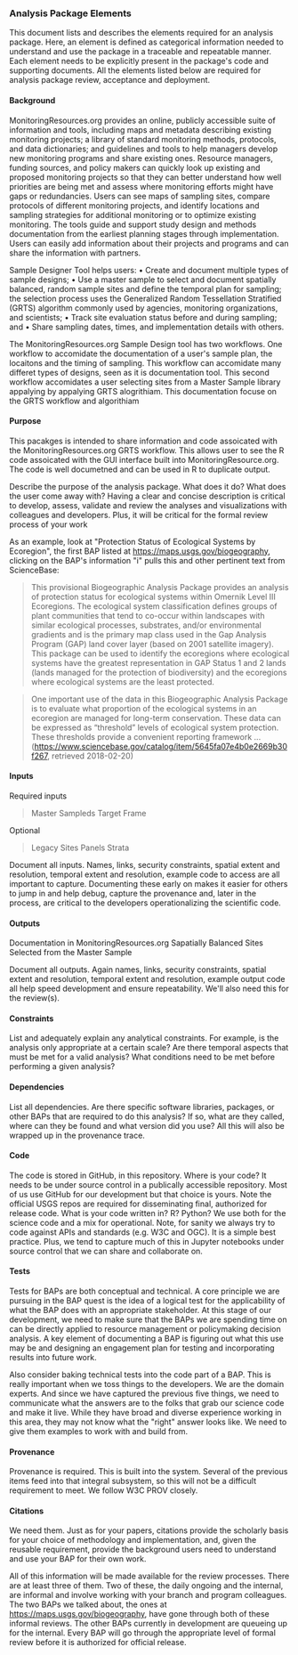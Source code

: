 ### Analysis Package Elements
This document lists and describes the elements required for an analysis package. Here, an element is defined as categorical information needed to understand and use the package in a traceable and repeatable manner. Each element needs to be explicitly present in the package's code and supporting documents. All the elements listed below are required for analysis package review, acceptance and deployment.

#### Background

MonitoringResources.org provides an online, publicly accessible suite of information and tools, including maps and metadata describing existing monitoring projects; a library of standard monitoring methods, protocols, and data dictionaries; and guidelines and tools to help managers develop new monitoring programs and share existing ones. Resource managers, funding sources, and policy makers can quickly look up existing and proposed monitoring projects so that they can better understand how well priorities are being met and assess where monitoring efforts might have gaps or redundancies. Users can see maps of sampling sites, compare protocols of different monitoring projects, and identify locations and sampling strategies for additional monitoring or to optimize existing monitoring. The tools guide and support study design and methods documentation from the earliest planning stages through implementation. Users can easily add information about their projects and programs and can share the information with partners. 

Sample Designer Tool helps users: 
•	Create and document multiple types of sample designs;
•	Use a master sample to select and document spatially balanced, random sample sites and define the temporal plan for sampling; the selection process uses the Generalized Random Tessellation Stratified (GRTS) algorithm commonly used by agencies, monitoring organizations, and scientists;
•	Track site evaluation status before and during sampling; and
•	Share sampling dates, times, and implementation details with others.

The MonitoringResources.org Sample Design tool has two workflows. One workflow to accomidate the documentation of a user's sample plan, the locaitons and the timing of sampling. This workflow can accomidate many differet types of designs, seen as it is documentation tool. This second workflow accomidates a user selecting sites from a Master Sample library appalying by appalying GRTS alogrithiam. This documentation focuse on the GRTS workflow and algorithiam 

#### Purpose
This pacakges is intended to share information and code assoicated with the MonitoringResources.org GRTS workflow.  This allows user to see the R code assoicated with the GUI interface built into MonitoringResource.org. The code is well documetned and can be used in R to duplicate output. 




Describe the purpose of the analysis package. What does it do? What does the user come away with? Having a clear and concise description is critical to develop, assess, validate and review the analyses and visualizations with colleagues and developers. Plus, it will be critical for the formal review process of your work

As an example, look at "Protection Status of Ecological Systems by Ecoregion", the first BAP listed at <https://maps.usgs.gov/biogeography>, clicking on the BAP's information "i" pulls this and other pertinent text from ScienceBase:
> This provisional Biogeographic Analysis Package provides an analysis of protection status for ecological systems within Omernik Level III Ecoregions.  The ecological system classification defines groups of plant communities that tend to co-occur within landscapes with similar ecological processes, substrates, and/or environmental gradients and is the primary map class used in the Gap Analysis Program (GAP) land cover layer (based on 2001 satellite imagery).  This package can be used to identify the ecoregions where ecological systems have the greatest representation in GAP Status 1 and 2 lands (lands managed for the protection of biodiversity) and the ecoregions where ecological systems are the least protected.

> One important use of the data in this Biogeographic Analysis Package is to evaluate what proportion of the ecological systems in an ecoregion are managed for long-term conservation. These data can be expressed as “threshold” levels of ecological system protection. These thresholds provide a convenient reporting framework ... (<https://www.sciencebase.gov/catalog/item/5645fa07e4b0e2669b30f267>, retrieved 2018-02-20)

#### Inputs
Required inputs 
>Master Sampleds 
>Target Frame

Optional 
>Legacy Sites 
>Panels
>Strata 
>

Document all inputs. Names, links, security constraints, spatial extent and resolution, temporal extent and resolution, example code to access are all important to capture. Documenting these early on makes it easier for others to jump in and help debug, capture the provenance and, later in the process, are critical to the developers operationalizing the scientific code.

#### Outputs

Documentation in MonitoringResources.org 
Sapatially Balanced Sites Selected from the Master Sample 

Document all outputs. Again names, links, security constraints, spatial extent and resolution, temporal extent and resolution, example output code all help speed development and ensure repeatability. We'll also need this for the review(s).

#### Constraints
List and adequately explain any analytical constraints. For example, is the analysis only appropriate at a certain scale? Are there temporal aspects that must be met for a valid analysis? What conditions need to be met before performing a given analysis?

#### Dependencies
List all dependencies. Are there specific software libraries, packages, or other BAPs that are required to do this analysis? If so, what are they called, where can they be found and what version did you use? All this will also be wrapped up in the provenance trace.

#### Code
The code is stored in GitHub, in this repository. 
Where is your code? It needs to be under source control in a publically accessible repository. Most of us use GitHub for our development but that choice is yours. Note the official USGS repos are required for disseminating final, authorized for release code. What is your code written in? R? Python? We use both for the science code and a mix for operational. Note, for sanity we always try to code against APIs and standards (e.g. W3C and OGC). It is a simple best practice. Plus, we tend to capture much of this in Jupyter notebooks under source control that we can share and collaborate on.

#### Tests
Tests for BAPs are both conceptual and technical. A core principle we are pursuing in the BAP quest is the idea of a logical test for the applicability of what the BAP does with an appropriate stakeholder. At this stage of our development, we need to make sure that the BAPs we are spending time on can be directly applied to resource management or policymaking decision analysis. A key element of documenting a BAP is figuring out what this use may be and designing an engagement plan for testing and incorporating results into future work.

Also consider baking technical tests into the code part of a BAP. This is really important when we toss things to the developers. We are the domain experts. And since we have captured the previous five things, we need to communicate what the answers are to the folks that grab our science code and make it live. While they have broad and diverse experience working in this area, they may not know what the "right" answer looks like. We need to give them examples to work with and build from.

#### Provenance
Provenance is required. This is built into the system. Several of the previous items feed into that integral subsystem, so this will not be a difficult requirement to meet. We follow W3C PROV closely.

#### Citations
We need them. Just as for your papers, citations provide the scholarly basis for your choice of methodology and implementation, and, given the reusable requirement, provide the background users need to understand and use your BAP for their own work.

All of this information will be made available for the review processes. There are at least three of them. Two of these, the daily ongoing and the internal, are informal and involve working with your branch and program colleagues. The two BAPs we talked about, the ones at <https://maps.usgs.gov/biogeography>, have gone through both of these informal reviews. The other BAPs currently in development are queueing up for the internal. Every BAP will go through the appropriate level of formal review before it is authorized for official release.
